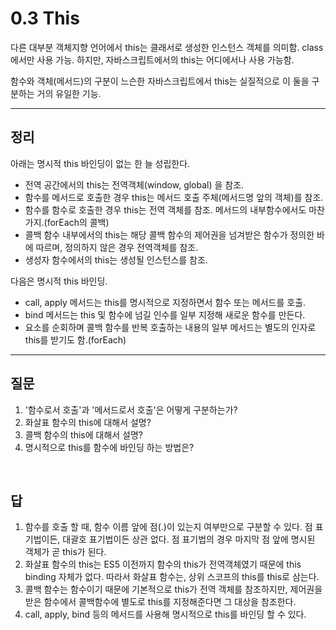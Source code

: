 # 0.3 This

다른 대부분 객체지향 언어에서 this는 클래서로 생성한 인스턴스 객체를 의미함. class에서만 사용 가능. 하지만, 자바스크립트에서의 this는 어디에서나 사용 가능함.

함수와 객체(메서드)의 구분이 느슨한 자바스크립트에서 this는 실질적으로 이 둘을 구분하는 거의 유일한 기능.

---

## 정리

아래는 명시적 this 바인딩이 없는 한 늘 성립한다.
- 전역 공간에서의 this는 전역객체(window, global) 을 참조.
- 함수를 메서드로 호출한 경우 this는 메서드 호출 주체(메서드명 앞의 객체)를 참조.
- 함수를 함수로 호출한 경우 this는 전역 객체를 참조. 메서드의 내부함수에서도 마찬가지.(forEach의 콜백)
- 콜백 함수 내부에서의 this는 해당 콜백 함수의 제어권을 넘겨받은 함수가 정의한 바에 따르며, 정의하지 않은 경우 전역객체를 참조.
- 생성자 함수에서의 this는 생성될 인스턴스를 참조.

다음은 명시적 this 바인딩.
- call, apply 메서드는 this를 명시적으로 지정하면서 함수 또는 메서드를 호출.
- bind 메서드는 this 및 함수에 넘길 인수를 일부 지정해 새로운 함수를 만든다.
- 요소를 순회하며 콜백 함수를 반복 호출하는 내용의 일부 메서드는 별도의 인자로 this를 받기도 함.(forEach)

---

## 질문

1. '함수로서 호출'과 '메서드로서 호출'은 어떻게 구분하는가?
2. 화살표 함수의 this에 대해서 설명?
3. 콜백 함수의 this에 대해서 설명?
4. 명시적으로 this를 함수에 바인딩 하는 방법은?

<br/>

## 답

1. 함수를 호출 할 때, 함수 이름 앞에 점(.)이 있는지 여부만으로 구분할 수 있다. 점 표기법이든, 대괄호 표기법이든 상관 없다. 점 표기법의 경우 마지막 점 앞에 명시된 객체가 곧 this가 된다.
2. 화살표 함수의 this는 ES5 이전까지 함수의 this가 전역객체였기 때문에 this binding 자체가 없다. 따라서 화살표 함수는, 상위 스코프의 this를 this로 삼는다.
3. 콜백 함수는 함수이기 때문에 기본적으로 this가 전역 객체를 참조하지만, 제어권을 받은 함수에서 콜백함수에 별도로 this를 지정해준다면 그 대상을 참조한다.
4. call, apply, bind 등의 메서드를 사용해 명시적으로 this를 바인딩 할 수 있다.
